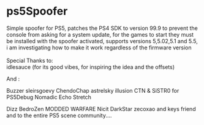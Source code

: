 # ps5Spoofer
Simple spoofer for PS5, patches the PS4 SDK to version 99.9 to prevent the console from asking for a system update, for the games to start they must be installed with the spoofer activated, supports versions 5,5.02,5.1 and 5.5, i am investigating how to make it work regardless of the firmware version  
<br>
Special Thanks to:  <br>
idlesauce (for its good vibes, for inspiring the idea and the offsets)<br>

And :

Buzzer
sleirsgoevy
ChendoChap
astrelsky
illusion
CTN & SiSTR0 for PS5Debug
Nomadic
Echo Stretch

Dizz
BedroZen
MODDED WARFARE
Nicit
DarkStar
zecoxao and keys friend
and to the entire PS5 scene community....
